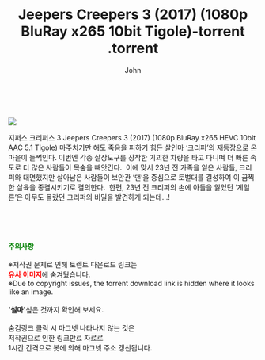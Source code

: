 ﻿---
layout: post
title:  "                   Jeepers Creepers 3 (2017) (1080p BluRay x265 10bit Tigole)-torrent                .torrent"
author: John
categories: [ 영화 ]
tags: [  ]
image: https://torrentrj57.com/uploadfile/full/d30957e897f6612f621431722c60ff616c7cd601.jpg 
description: "                   Jeepers Creepers 3 (2017) (1080p BluRay x265 10bit Tigole)-torrent                 torrent 정보 공유"
toc: true
toc_sticky: true
---

<br>
<p><img src="https://torrentrj57.com/uploadfile/full/d30957e897f6612f621431722c60ff616c7cd601.jpg"/></p>
 지퍼스 크리퍼스 3 Jeepers Creepers 3 (2017) (1080p BluRay x265 HEVC 10bit AAC 5.1 Tigole) 마주치기만 해도 죽음을 피하기 힘든 살인마 ‘크리퍼’의 재등장으로 온 마을이 들썩인다. 이번엔 각종 살상도구를 장착한 기괴한 차량을 타고 다니며 더 빠른 속도로 더 많은 사람들이 목숨을 빼앗긴다.  이에 맞서 23년 전 가족을 잃은 사람들, 크리퍼와 대면했지만 살아남은 사람들이 보안관 ‘댄’을 중심으로 토벌대를 결성하여 이 끔찍한 살육을 종결시키기로 결의한다.  한편, 23년 전 크리퍼의 손에 아들을 잃었던 ‘게일른’은 아무도 몰랐던 크리퍼의 비밀을 발견하게 되는데…! 
    
<br><br><br>
<p data-ke-size="size16"><b><span style="color: green;">주의사항</span></b><br /><br />※저작권 문제로 인해 토렌트 다운로드 링크는<br /><b><span style="color: red;">유사 이미지</span></b>에 숨겨뒀습니다.<br />※Due to copyright issues, the torrent download link is hidden where it looks like an image.<br /><br /><b>'설마'</b>싶은 것까지 확인해 보세요.<br /><br />숨김링크 클릭 시 마그넷 나타나지 않는 것은<br />저작권으로 인한 링크만료 자료로<br />1시간 간격으로 봇에 의해 마그넷 주소 갱신됩니다.</p>
